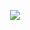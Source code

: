 <p align="center">
  <img src="https://github.com/ryderbelserion/ryderbelserion/assets/52214219/4f1ceff1-500b-4430-9d72-33a44abded36">
</p>
